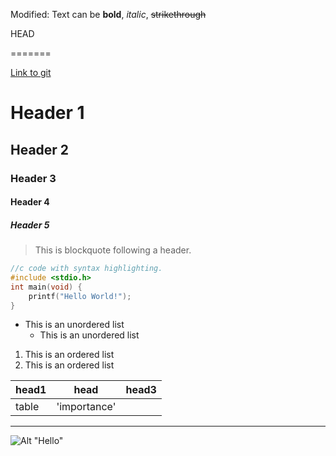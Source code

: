 Modified: Text can be **bold**, _italic_, ~~strikethrough~~

HEAD

=======

 
[Link to git](http://github.com)

# Header 1
## Header 2
### Header 3
#### Header 4
##### Header 5

> This is blockquote following a header.


```c
//c code with syntax highlighting.
#include <stdio.h>
int main(void) {
	printf("Hello World!");
}
```

* This is an unordered list
	* This is an unordered list


1. This is an ordered list
2. This is an ordered list


|head1	|head        |head3  |
|-------|------------|-------|
|table	|'importance'|		 |



***
![Alt "Hello"](http://guides.github.com/activities/hello-world/branching.png)
